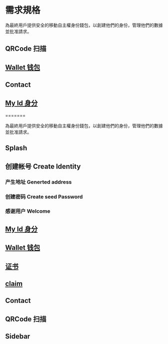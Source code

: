 # 需求規格

為最終用戶提供安全的移動自主權身份錢包，以創建他們的身份，管理他們的數據並批准請求。

## QRCode 扫描

## [Wallet 钱包](./requirements/wallet.md)

## Contact

## [My Id 身分](./requirements/identity.md)

=======

為最終用戶提供安全的移動自主權身份錢包，以創建他們的身份，管理他們的數據並批准請求。

## Splash

## 创建帐号 Create Identity

### 产生地址 Generted address

### 创建密码 Create seed Password

### 感谢用户 Welcome

## [My Id 身分](./requirements/identity.md)

## [Wallet 钱包](./requirements/wallet.md)

## [证书](#)

## [claim](#)

## Contact

## QRCode 扫描

## Sidebar
